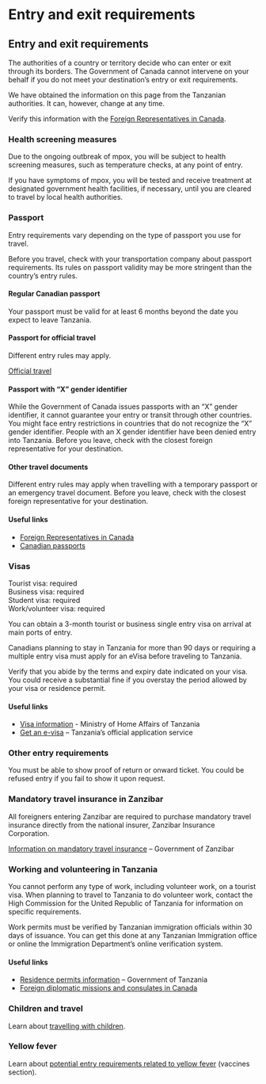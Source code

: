 # Entry and exit requirements

## Entry and exit requirements

The authorities of a country or territory decide who can enter or exit through its borders. The Government of Canada cannot intervene on your behalf if you do not meet your destination’s entry or exit requirements.

We have obtained the information on this page from the Tanzanian authorities. It can, however, change at any time.

Verify this information with the [Foreign Representatives in Canada](https://www.international.gc.ca/protocol-protocole/reps.aspx?lang=eng).

### Health screening measures

Due to the ongoing outbreak of mpox, you will be subject to health screening measures, such as temperature checks, at any point of entry.

If you have symptoms of mpox, you will be tested and receive treatment at designated government health facilities, if necessary, until you are cleared to travel by local health authorities.

### Passport

Entry requirements vary depending on the type of passport you use for travel.

Before you travel, check with your transportation company about passport requirements. Its rules on passport validity may be more stringent than the country’s entry rules.

#### Regular Canadian passport

Your passport must be valid for at least 6 months beyond the date you expect to leave Tanzania.

#### Passport for official travel

Different entry rules may apply.

[Official travel](https://www.canada.ca/en/immigration-refugees-citizenship/services/canadian-passports/official-travel.html)

#### Passport with “X” gender identifier

While the Government of Canada issues passports with an “X” gender identifier, it cannot guarantee your entry or transit through other countries. You might face entry restrictions in countries that do not recognize the “X” gender identifier. People with an X gender identifier have been denied entry into Tanzania. Before you leave, check with the closest foreign representative for your destination.

#### Other travel documents

Different entry rules may apply when travelling with a temporary passport or an emergency travel document. Before you leave, check with the closest foreign representative for your destination.

#### Useful links

* [Foreign Representatives in Canada](https://www.international.gc.ca/protocol-protocole/reps.aspx?lang=eng)
* [Canadian passports](http://www.canada.ca/passport)

### Visas

Tourist visa: required  
Business visa: required  
Student visa: required  
Work/volunteer visa: required

You can obtain a 3-month tourist or business single entry visa on arrival at main ports of entry.

Canadians planning to stay in Tanzania for more than 90 days or requiring a multiple entry visa must apply for an eVisa before traveling to Tanzania.

Verify that you abide by the terms and expiry date indicated on your visa. You could receive a substantial fine if you overstay the period allowed by your visa or residence permit.

#### Useful links

* [Visa information](https://www.immigration.go.tz/index.php/immigration-services/visa-information) - Ministry of Home Affairs of Tanzania
* [Get an e-visa](https://visa.immigration.go.tz/) – Tanzania’s official application service

### Other entry requirements

You must be able to show proof of return or onward ticket. You could be refused entry if you fail to show it upon request.

### Mandatory travel insurance in Zanzibar

All foreigners entering Zanzibar are required to purchase mandatory travel insurance directly from the national insurer, Zanzibar Insurance Corporation.

[Information on mandatory travel insurance](https://visitzanzibar.go.tz/) – Government of Zanzibar

### Working and volunteering in Tanzania

You cannot perform any type of work, including volunteer work, on a tourist visa. When planning to travel to Tanzania to do volunteer work, contact the High Commission for the United Republic of Tanzania for information on specific requirements.

Work permits must be verified by Tanzanian immigration officials within 30 days of issuance. You can get this done at any Tanzanian Immigration office or online the Immigration Department’s online verification system.

#### Useful links

* [Residence permits information](https://www.immigration.go.tz/index.php/immigration-services/residence-permits) – Government of Tanzania
* [Foreign diplomatic missions and consulates in Canada](http://www.international.gc.ca/protocol-protocole/reps.aspx?lang=eng)



### Children and travel

Learn about [travelling with children](http://travel.gc.ca/travelling/children).

### Yellow fever

Learn about [potential entry requirements related to yellow fever](#health) (vaccines section).